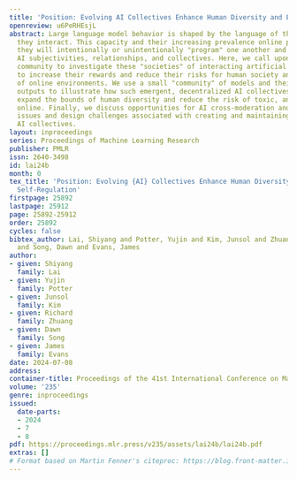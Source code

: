 ```yaml
---
title: 'Position: Evolving AI Collectives Enhance Human Diversity and Enable Self-Regulation'
openreview: u6PeRHEsjL
abstract: Large language model behavior is shaped by the language of those with whom
  they interact. This capacity and their increasing prevalence online portend that
  they will intentionally or unintentionally "program" one another and form emergent
  AI subjectivities, relationships, and collectives. Here, we call upon the research
  community to investigate these "societies" of interacting artificial intelligences
  to increase their rewards and reduce their risks for human society and the health
  of online environments. We use a small "community" of models and their evolving
  outputs to illustrate how such emergent, decentralized AI collectives can spontaneously
  expand the bounds of human diversity and reduce the risk of toxic, anti-social behavior
  online. Finally, we discuss opportunities for AI cross-moderation and address ethical
  issues and design challenges associated with creating and maintaining free-formed
  AI collectives.
layout: inproceedings
series: Proceedings of Machine Learning Research
publisher: PMLR
issn: 2640-3498
id: lai24b
month: 0
tex_title: 'Position: Evolving {AI} Collectives Enhance Human Diversity and Enable
  Self-Regulation'
firstpage: 25892
lastpage: 25912
page: 25892-25912
order: 25892
cycles: false
bibtex_author: Lai, Shiyang and Potter, Yujin and Kim, Junsol and Zhuang, Richard
  and Song, Dawn and Evans, James
author:
- given: Shiyang
  family: Lai
- given: Yujin
  family: Potter
- given: Junsol
  family: Kim
- given: Richard
  family: Zhuang
- given: Dawn
  family: Song
- given: James
  family: Evans
date: 2024-07-08
address:
container-title: Proceedings of the 41st International Conference on Machine Learning
volume: '235'
genre: inproceedings
issued:
  date-parts:
  - 2024
  - 7
  - 8
pdf: https://proceedings.mlr.press/v235/assets/lai24b/lai24b.pdf
extras: []
# Format based on Martin Fenner's citeproc: https://blog.front-matter.io/posts/citeproc-yaml-for-bibliographies/
---
```

